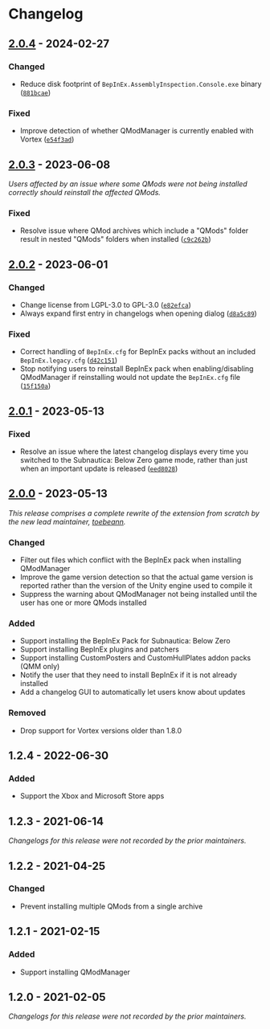 # Changelog

## [2.0.4] - 2024-02-27

### Changed

- Reduce disk footprint of `BepInEx.AssemblyInspection.Console.exe` binary ([`881bcae`](https://github.com/toebeann/subnautica-below-zero-support/commit/881bcae))

### Fixed

- Improve detection of whether QModManager is currently enabled with Vortex ([`e54f3ad`](https://github.com/toebeann/subnautica-below-zero-support/commit/e54f3ad))

## [2.0.3] - 2023-06-08

_Users affected by an issue where some QMods were not being installed correctly should reinstall the affected QMods._

### Fixed

- Resolve issue where QMod archives which include a "QMods" folder result in nested "QMods" folders when installed ([`c9c262b`](https://github.com/toebeann/subnautica-below-zero-support/commit/c9c262b))

## [2.0.2] - 2023-06-01

### Changed

- Change license from LGPL-3.0 to GPL-3.0 ([`e82efca`](https://github.com/toebeann/subnautica-below-zero-support/commit/e82efca))
- Always expand first entry in changelogs when opening dialog ([`d8a5c89`](https://github.com/toebeann/subnautica-below-zero-support/commit/d8a5c89))

### Fixed

- Correct handling of `BepInEx.cfg` for BepInEx packs without an included `BepInEx.legacy.cfg` ([`d42c151`](https://github.com/toebeann/subnautica-below-zero-support/commit/d42c151))
- Stop notifying users to reinstall BepInEx pack when enabling/disabling QModManager if reinstalling would not update the `BepInEx.cfg` file ([`15f150a`](https://github.com/toebeann/subnautica-below-zero-support/commit/15f150a))

## [2.0.1] - 2023-05-13

### Fixed

- Resolve an issue where the latest changelog displays every time you switched to the Subnautica: Below Zero game mode, rather than just when an important update is released ([`eed8028`](https://github.com/toebeann/subnautica-below-zero-support/commit/eed8028))

## [2.0.0] - 2023-05-13

_This release comprises a complete rewrite of the extension from scratch by the new lead maintainer, [toebeann]._

### Changed

- Filter out files which conflict with the BepInEx pack when installing QModManager
- Improve the game version detection so that the actual game version is reported rather than the version of the Unity engine used to compile it
- Suppress the warning about QModManager not being installed until the user has one or more QMods installed

### Added

- Support installing the BepInEx Pack for Subnautica: Below Zero
- Support installing BepInEx plugins and patchers
- Support installing CustomPosters and CustomHullPlates addon packs (QMM only)
- Notify the user that they need to install BepInEx if it is not already installed
- Add a changelog GUI to automatically let users know about updates

### Removed

- Drop support for Vortex versions older than 1.8.0

## 1.2.4 - 2022-06-30

### Added

- Support the Xbox and Microsoft Store apps

## 1.2.3 - 2021-06-14

_Changelogs for this release were not recorded by the prior maintainers._

## 1.2.2 - 2021-04-25

### Changed

- Prevent installing multiple QMods from a single archive

## 1.2.1 - 2021-02-15

### Added

- Support installing QModManager

## 1.2.0 - 2021-02-05

_Changelogs for this release were not recorded by the prior maintainers._

[2.0.4]: https://github.com/toebeann/subnautica-below-zero-support/releases/tag/v2.0.4
[2.0.3]: https://github.com/toebeann/subnautica-below-zero-support/releases/tag/v2.0.3
[2.0.2]: https://github.com/toebeann/subnautica-below-zero-support/releases/tag/v2.0.2
[2.0.1]: https://github.com/toebeann/subnautica-below-zero-support/releases/tag/v2.0.1
[2.0.0]: https://github.com/toebeann/subnautica-below-zero-support/releases/tag/v2.0.0
[toebeann]: https://github.com/toebeann
